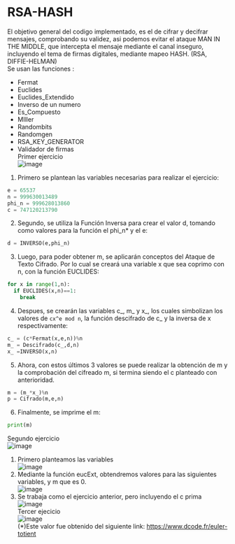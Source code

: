 # RSA-HASH
El objetivo general del codigo implementado, es el de cifrar y decifrar mensajes, comprobando su validez, asi podemos evitar el ataque MAN IN THE MIDDLE, que intercepta el mensaje mediante el canal inseguro, incluyendo el tema de firmas digitales, mediante mapeo HASH. (RSA, DIFFIE-HELMAN)<br>
Se usan las funciones :<br>
- Fermat
- Euclides
- Euclides_Extendido
- Inverso de un numero
- Es_Compuesto
- MIller
- Randombits
- Randomgen
- RSA_KEY_GENERATOR
- Validador de firmas
<br>Primer ejercicio<br>
![image](https://user-images.githubusercontent.com/85748915/176943895-7c60f54a-cab8-4a20-b6a6-342929b315db.png)<br>
1) Primero se plantean las variables necesarias para realizar el ejercicio:
```python
e = 65537
n = 999630013489
phi_n = 999628013860
c = 747120213790
```
2) Segundo, se utiliza la Función Inversa para crear el valor d, tomando como valores para la función el phi_n* y el e:
```python
d = INVERSO(e,phi_n)
```
3) Luego, para poder obtener m, se aplicarán conceptos del Ataque de Texto Cifrado. Por lo cual se creará una variable x que sea coprimo con n, con la función EUCLIDES:
```python
for x in range(1,n):
  if EUCLIDES(x,n)==1:
    break
```
4) Despues, se crearán las variables c_, m_ y x_, los cuales simbolizan los valores de ```cx^e mod n```, la función descifrado de c_ y la inversa de x respectivamente:
```python
c_ = (c*Fermat(x,e,n))%n
m_ = Descifrado(c_,d,n)
x_ =INVERSO(x,n)
```
5) Ahora, con estos últimos 3 valores se puede realizar la obtención de m y la comprobación del cifreado m, si termina siendo el c planteado con anterioridad.
```python
m = (m_*x_)%n
p = Cifrado(m,e,n)
```
6) Finalmente, se imprime el m:
```python
print(m)
```
Segundo ejercicio<br>
![image](https://user-images.githubusercontent.com/85748915/176944006-45626b43-a69c-47f6-b0f4-11b5bab69ad4.png)<br>
1) Primero planteamos las variables<br>
![image](https://user-images.githubusercontent.com/85748915/177001588-f5a7ae02-6a7e-4f97-aae0-3cdf6a148b33.png)<br>
2) Mediante la función eucExt, obtendremos valores para las siguientes variables, y m que es 0.<br>
![image](https://user-images.githubusercontent.com/85748915/177001688-5b26f166-f316-4493-8914-b6d6d349c1ea.png)<br>
3) Se trabaja como el ejercicio anterior, pero incluyendo el c prima<br>
![image](https://user-images.githubusercontent.com/85748915/177001743-c25f3b6c-fe55-44eb-84fd-96eac1cc127c.png)<br>
Tercer ejecicio<br>
![image](https://user-images.githubusercontent.com/85748915/176944107-bf109294-3a4b-4727-b868-6c582aad7725.png)<br>
(*)Este valor fue obtenido del siguiente link: https://www.dcode.fr/euler-totient

